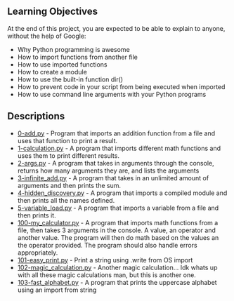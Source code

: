 ## Learning Objectives
At the end of this project, you are expected to be able to explain to anyone, without the help of Google:

- Why Python programming is awesome
- How to import functions from another file
- How to use imported functions
- How to create a module
- How to use the built-in function dir()
- How to prevent code in your script from being executed when imported
- How to use command line arguments with your Python programs

## Descriptions

- [0-add.py](https://github.com/ephraimm-zm/alu-higher_level_programming/blob/main/python-import_modules/0-add.py) - Program that imports an addition function from a file and uses that function to print a result.
- [1-calculation.py](https://github.com/ephraimm-zm/alu-higher_level_programming/blob/main/python-import_modules/1-calculation.py) - A program that imports different math functions and uses them to print different results.
- [2-args.py](https://github.com/ephraimm-zm/alu-higher_level_programming/blob/main/python-import_modules/2-args.py) - A program that takes in arguments through the console, returns how many arguments they are, and lists the arguments
- [3-infinite_add.py](https://github.com/ephraimm-zm/alu-higher_level_programming/blob/main/python-import_modules/3-infinite_add.py) - A program that takes in an unlimited amount of arguments and then prints the sum.
- [4-hidden_discovery.py](https://github.com/ephraimm-zm/alu-higher_level_programming/blob/main/python-import_modules/4-hidden_discovery.py) - A program that imports a compiled module and then prints all the names defined.
- [5-variable_load.py](https://github.com/ephraimm-zm/alu-higher_level_programming/blob/main/python-import_modules/5-variable_load.py) - A program that imports a variable from a file and then prints it.
- [100-my_calculator.py](https://github.com/ephraimm-zm/alu-higher_level_programming/blob/main/python-import_modules/100-my_calculator.py) - A program that imports math functions from a file, then takes 3 arguments in the console. A value, an operator and another value. The program will then do math based on the values an the operator provided. The program should also handle errors appropriately.
- [101-easy_print.py](https://github.com/ephraimm-zm/alu-higher_level_programming/blob/main/python-import_modules/101-easy_print.py) - Print a string using .write from OS import
- [102-magic_calculation.py](https://github.com/ephraimm-zm/alu-higher_level_programming/blob/main/python-import_modules/102-magic_calculation.py) - Another magic calculation... Idk whats up with all these magic calculations man, but this is another one.
- [103-fast_alphabet.py](https://github.com/ephraimm-zm/alu-higher_level_programming/blob/main/python-import_modules/103-fast_alphabet.py) - A program that prints the uppercase alphabet using an import from string

